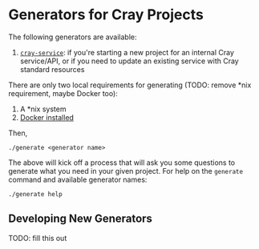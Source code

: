# Generators for Cray Projects

The following generators are available:

1. [`cray-service`](generator-cray-service/): if you're starting a new project for an internal Cray service/API, or if you need to update an existing service with Cray standard resources

There are only two local requirements for generating (TODO: remove *nix requirement, maybe Docker too):

1. A *nix system
2. [Docker installed](https://docs.docker.com/install/)

Then,

```
./generate <generator name>
```

The above will kick off a process that will ask you some questions to generate what you need in your given project. For help on the `generate` command and available generator names:

```
./generate help
```

## Developing New Generators

TODO: fill this out

